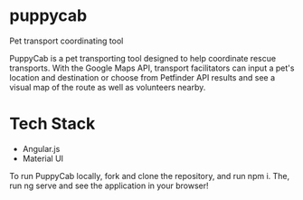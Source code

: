 # puppycab
Pet transport coordinating tool

PuppyCab is a pet transporting tool designed to help coordinate rescue transports. With the Google Maps API, transport facilitators can input a 
pet's location and destination or choose from Petfinder API results and see a visual map of the route as well as volunteers nearby.

# Tech Stack
- Angular.js
- Material UI

To run PuppyCab locally, fork and clone the repository, and run npm i. The, run ng serve and see the application in your browser!
